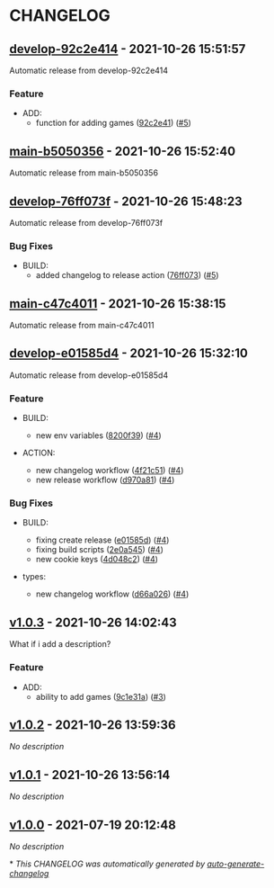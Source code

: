 # CHANGELOG

## [develop-92c2e414](https://github.com/julou95/war-room/releases/tag/develop-92c2e414) - 2021-10-26 15:51:57

Automatic release from develop-92c2e414

### Feature

- ADD:
  - function for adding games ([92c2e41](https://github.com/julou95/war-room/commit/92c2e4148d812f6c8343b9c039c13f40a5a87bf6)) ([#5](https://github.com/julou95/war-room/pull/5))

## [main-b5050356](https://github.com/julou95/war-room/releases/tag/main-b5050356) - 2021-10-26 15:52:40

Automatic release from main-b5050356

## [develop-76ff073f](https://github.com/julou95/war-room/releases/tag/develop-76ff073f) - 2021-10-26 15:48:23

Automatic release from develop-76ff073f

### Bug Fixes

- BUILD:
  - added changelog to release action ([76ff073](https://github.com/julou95/war-room/commit/76ff073f1c06f541683a217f1ed6193b49fd0be8)) ([#5](https://github.com/julou95/war-room/pull/5))

## [main-c47c4011](https://github.com/julou95/war-room/releases/tag/main-c47c4011) - 2021-10-26 15:38:15

Automatic release from main-c47c4011

## [develop-e01585d4](https://github.com/julou95/war-room/releases/tag/develop-e01585d4) - 2021-10-26 15:32:10

Automatic release from develop-e01585d4

### Feature

- BUILD:
  - new env variables ([8200f39](https://github.com/julou95/war-room/commit/8200f393bca1e826e634aa5aeb8fb3cf2b82dd60)) ([#4](https://github.com/julou95/war-room/pull/4))

- ACTION:
  - new changelog workflow ([4f21c51](https://github.com/julou95/war-room/commit/4f21c51b4081fa45c0ac07e2e851b28686e0ef14)) ([#4](https://github.com/julou95/war-room/pull/4))
  - new release workflow ([d970a81](https://github.com/julou95/war-room/commit/d970a814f4ea12e97452a95006cc9734c4490b81)) ([#4](https://github.com/julou95/war-room/pull/4))

### Bug Fixes

- BUILD:
  - fixing create release ([e01585d](https://github.com/julou95/war-room/commit/e01585d49b1d45e8a8d5c748939cfa5fcff67a07)) ([#4](https://github.com/julou95/war-room/pull/4))
  - fixing build scripts ([2e0a545](https://github.com/julou95/war-room/commit/2e0a54511190b47e68bc2cdce544c44431a4a6c4)) ([#4](https://github.com/julou95/war-room/pull/4))
  - new cookie keys ([4d048c2](https://github.com/julou95/war-room/commit/4d048c29e4a92d9e243f9c43857a5516bd669397)) ([#4](https://github.com/julou95/war-room/pull/4))

- types:
  - new changelog workflow ([d66a026](https://github.com/julou95/war-room/commit/d66a02624935b968d6b7768ca610efef62b998cd)) ([#4](https://github.com/julou95/war-room/pull/4))

## [v1.0.3](https://github.com/julou95/war-room/releases/tag/v1.0.3) - 2021-10-26 14:02:43

What if i add a description?

### Feature

- ADD:
  - ability to add games ([9c1e31a](https://github.com/julou95/war-room/commit/9c1e31a317dcb026c1c52e9dc560c9e580107a72)) ([#3](https://github.com/julou95/war-room/pull/3))

## [v1.0.2](https://github.com/julou95/war-room/releases/tag/v1.0.2) - 2021-10-26 13:59:36

*No description*

## [v1.0.1](https://github.com/julou95/war-room/releases/tag/v1.0.1) - 2021-10-26 13:56:14

*No description*

## [v1.0.0](https://github.com/julou95/war-room/releases/tag/v1.0.0) - 2021-07-19 20:12:48

*No description*

\* *This CHANGELOG was automatically generated by [auto-generate-changelog](https://github.com/BobAnkh/auto-generate-changelog)*

